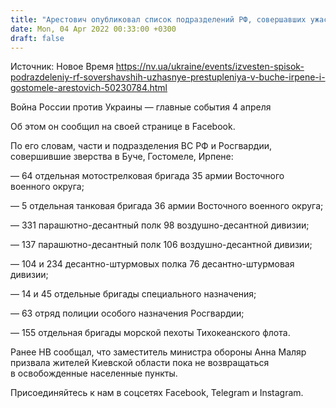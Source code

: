 ```yaml
---
title: "Арестович опубликовал список подразделений РФ, совершавших ужасные преступления в Буче Ирпене и Гостомеле"
date: Mon, 04 Apr 2022 00:33:00 +0300
draft: false
---
```

Источник: Новое Время https://nv.ua/ukraine/events/izvesten-spisok-podrazdeleniy-rf-sovershavshih-uzhasnye-prestupleniya-v-buche-irpene-i-gostomele-arestovich-50230784.html


Война России против Украины — главные события 4 апреля

Об этом он сообщил на своей странице в Facebook.

По его словам, части и подразделения ВС РФ и Росгвардии, совершившие зверства в Буче, Гостомеле, Ирпене:

— 64 отдельная мотострелковая бригада 35 армии Восточного военного округа;

— 5 отдельная танковая бригада 36 армии Восточного военного округа;

— 331 парашютно-десантный полк 98 воздушно-десантной дивизии;

— 137 парашютно-десантный полк 106 воздушно-десантной дивизии;

— 104 и 234 десантно-штурмовых полка 76 десантно-штурмовая дивизии;

— 14 и 45 отдельные бригады специального назначения;

— 63 отряд полиции особого назначения Росгвардии;

— 155 отдельная бригады морской пехоты Тихокеанского флота.

Ранее НВ сообщал, что заместитель министра обороны Анна Маляр призвала жителей Киевской области пока не возвращаться в освобожденные населенные пункты.

Присоединяйтесь к нам в соцсетях Facebook, Telegram и Instagram.
